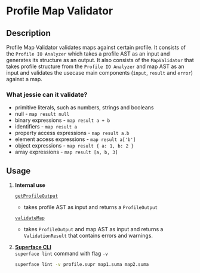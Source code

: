 # **Profile Map Validator**

## **Description**

Profile Map Validator validates maps against certain profile. It consists of the `Profile IO Analyzer` which takes a profile AST as an input and generates its structure as an output. It also consists of the `MapValidator` that takes profile structure from the `Profile IO Analyzer` and map AST as an input and validates the usecase main components (`input`, `result` and `error`) against a map.

### **What jessie can it validate?**

- primitive literals, such as numbers, strings and booleans
- null - `map result null`
- binary expressions - `map result a + b`
- identifiers - `map result a`
- property access expressions - `map result a.b`
- element access expressions - `map result a['b']`
- object expressions - `map result { a: 1, b: 2 }`
- array expressions - `map result [a, b, 3]`

## **Usage**

1. **Internal use**

   [`getProfileOutput`](./utils.ts#L279)

   - takes profile AST as input and returns a `ProfileOutput`

   [`validateMap`](./utils.ts#L287)

   - takes `ProfileOutput` and map AST as input and returns a `ValidationResult` that contains errors and warnings.

2. [**Superface CLI**](https://github.com/superfaceai/cli)\
   `superface lint` command with flag `-v`
   ```bash
   superface lint -v profile.supr map1.suma map2.suma
   ```
